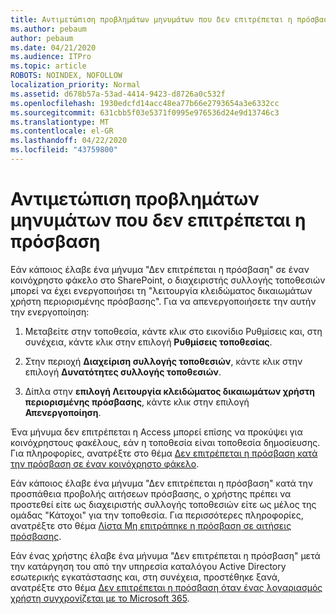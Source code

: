 ```yaml
---
title: Αντιμετώπιση προβλημάτων μηνυμάτων που δεν επιτρέπεται η πρόσβαση
ms.author: pebaum
author: pebaum
ms.date: 04/21/2020
ms.audience: ITPro
ms.topic: article
ROBOTS: NOINDEX, NOFOLLOW
localization_priority: Normal
ms.assetid: d678b57a-53ad-4414-9423-d8726a0c532f
ms.openlocfilehash: 1930edcfd14acc48ea77b66e2793654a3e6332cc
ms.sourcegitcommit: 631cbb5f03e5371f0995e976536d24e9d13746c3
ms.translationtype: MT
ms.contentlocale: el-GR
ms.lasthandoff: 04/22/2020
ms.locfileid: "43759800"
---
```

# <a name="troubleshoot-access-denied-messages"></a>Αντιμετώπιση προβλημάτων μηνυμάτων που δεν επιτρέπεται η πρόσβαση

Εάν κάποιος έλαβε ένα μήνυμα "Δεν επιτρέπεται η πρόσβαση" σε έναν κοινόχρηστο φάκελο στο SharePoint, ο διαχειριστής συλλογής τοποθεσιών μπορεί να έχει ενεργοποιήσει τη "λειτουργία κλειδώματος δικαιωμάτων χρήστη περιορισμένης πρόσβασης". Για να απενεργοποιήσετε την αυτήν την ενεργοποίηση: 
  
1. Μεταβείτε στην τοποθεσία, κάντε κλικ στο εικονίδιο Ρυθμίσεις και, στη συνέχεια, κάντε κλικ στην επιλογή **Ρυθμίσεις τοποθεσίας**.
    
2. Στην περιοχή **Διαχείριση συλλογής τοποθεσιών**, κάντε κλικ στην επιλογή **Δυνατότητες συλλογής τοποθεσιών**.
    
3. Δίπλα στην **επιλογή Λειτουργία κλειδώματος δικαιωμάτων χρήστη περιορισμένης πρόσβασης**, κάντε κλικ στην επιλογή **Απενεργοποίηση**.
    
Ένα μήνυμα δεν επιτρέπεται η Access μπορεί επίσης να προκύψει για κοινόχρηστους φακέλους, εάν η τοποθεσία είναι τοποθεσία δημοσίευσης. Για πληροφορίες, ανατρέξτε στο θέμα [Δεν επιτρέπεται η πρόσβαση κατά την πρόσβαση σε έναν κοινόχρηστο φάκελο](https://go.microsoft.com/fwlink/?linkid=2004317).
  
Εάν κάποιος έλαβε ένα μήνυμα "Δεν επιτρέπεται η πρόσβαση" κατά την προσπάθεια προβολής αιτήσεων πρόσβασης, ο χρήστης πρέπει να προστεθεί είτε ως διαχειριστής συλλογής τοποθεσιών είτε ως μέλος της ομάδας "Κάτοχοι" για την τοποθεσία. Για περισσότερες πληροφορίες, ανατρέξτε στο θέμα [Λίστα Μη επιτράπηκε η πρόσβαση σε αιτήσεις πρόσβασης](https://go.microsoft.com/fwlink/?linkid=2004220).
  
Εάν ένας χρήστης έλαβε ένα μήνυμα "Δεν επιτρέπεται η πρόσβαση" μετά την κατάργηση του από την υπηρεσία καταλόγου Active Directory εσωτερικής εγκατάστασης και, στη συνέχεια, προστέθηκε ξανά, ανατρέξτε στο θέμα [Δεν επιτρέπεται η πρόσβαση όταν ένας λογαριασμός χρήστη συγχρονίζεται με το Microsoft 365](https://go.microsoft.com/fwlink/?linkid=2004318).
  

